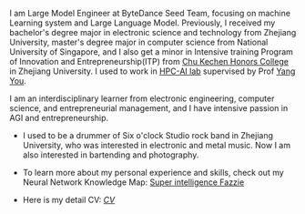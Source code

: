 I am Large Model Engineer at ByteDance Seed Team, focusing on machine Learning system and Large Language Model. Previously, I received my bachelor's degree major in electronic science and technology from Zhejiang University, master's degree major in computer science from National University of Singapore, and I also get a minor in Intensive training Program of Innovation and Entrepreneurship(ITP) from <a href="http://ckc.zju.edu.cn/ckcen/">Chu Kechen Honors College</a> in Zhejiang University. I used to work in <a href="https://ai.comp.nus.edu.sg/">HPC-AI lab</a> supervised by Prof 
<a href="https://www.comp.nus.edu.sg/~youy/">Yang You</a>.

I am an interdisciplinary learner from electronic engineering, computer science, and entrepreneurial management, and I have intensive passion in AGI and entrepreneurship.

- I used to be a drummer of Six o'clock Studio rock band in Zhejiang University, who was interested in electronic and metal music. Now I am also interested in bartending and photography.

- To learn more about my personal experience and skills, check out my Neural Network Knowledge Map: <a href="../nn"><i class="bi bi-robot"></i>Super intelligence Fazzie</a>
  
- Here is my detail CV: <a href="../CV/Maqianli_CV_EN.html"><i class="bi bi-download">CV</i></a>

